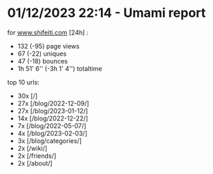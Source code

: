 # 01/12/2023 22:14 - Umami report
for www.shifeiti.com [24h] :

 - 132 (-95) page views
 - 67 (-22) uniques
 - 47 (-18) bounces
 - 1h 51' 6'' (-3h 1' 4'') totaltime


top 10 urls:
 - 30x [/]
 - 27x [/blog/2022-12-09/]
 - 27x [/blog/2023-01-12/]
 - 14x [/blog/2022-12-22/]
 - 7x [/blog/2022-05-07/]
 - 4x [/blog/2023-02-03/]
 - 3x [/blog/categories/]
 - 2x [/wiki/]
 - 2x [/friends/]
 - 2x [/about/]


